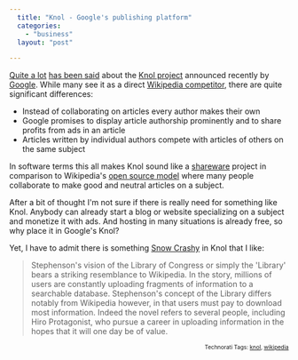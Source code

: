 ```yaml
---
  title: "Knol - Google's publishing platform"
  categories: 
    - "business"
  layout: "post"

---
```

<a href="http://microformatique.com/?p=218">Quite a lot</a> <a href="http://gigaom.com/2007/12/14/google-knol/">has been said</a> about the <a href="http://en.wikipedia.org/wiki/Knol">Knol project</a> announced recently by <a href="http://en.wikipedia.org/wiki/Google">Google</a>. While many see it as a direct <a href="http://www.stoweboyd.com/message/2007/12/google-attacks.html">Wikipedia competitor</a>, there are quite significant differences:
<ul><li>Instead of collaborating on articles every author makes their own</li><li>Google promises to display article authorship prominently and to share profits from ads in an article</li><li>Articles written by individual authors compete with articles of others on the same subject</li></ul>In software terms this all makes Knol sound like a <a href="http://en.wikipedia.org/wiki/Shareware">shareware</a> project in comparison to Wikipedia's <a href="http://en.wikipedia.org/wiki/Free_software">open source model</a> where many people collaborate to make good and neutral articles on a subject.

After a bit of thought I'm not sure if there is really need for something like Knol. Anybody can already start a blog or website specializing on a subject and monetize it with ads. And hosting in many situations is already free, so why place it in Google's Knol?

Yet, I have to admit there is something <a href="http://en.wikipedia.org/wiki/Snow_Crash">Snow Crashy</a> in Knol that I like:
<blockquote>Stephenson's vision of the Library of Congress or simply the 'Library' bears a striking resemblance to Wikipedia. In the story, millions of users are constantly uploading fragments of information to a searchable database. Stephenson's concept of the Library differs notably from Wikipedia however, in that users must pay to download most information. Indeed the novel refers to several people, including Hiro Protagonist, who pursue a career in uploading information in the hopes that it will one day be of value.</blockquote>
<p style="text-align:right;font-size:10px;">Technorati Tags: <a href="http://www.technorati.com/tag/knol">knol</a>, <a href="http://www.technorati.com/tag/wikipedia">wikipedia</a></p>
